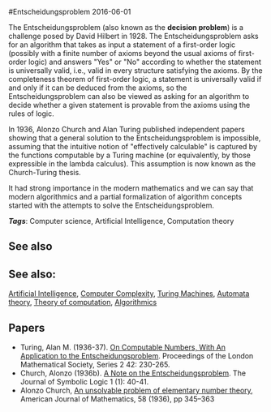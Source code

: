 
#Entscheidungsproblem
2016-06-01

The Entscheidungsproblem (also known as the **decision problem**) is a challenge posed by David Hilbert in 1928. The Entscheidungsproblem asks for an algorithm that takes as input a statement of a first-order logic (possibly with a finite number of axioms beyond the usual axioms of first-order logic) and answers "Yes" or "No" according to whether the statement is universally valid, i.e., valid in every structure satisfying the axioms. By the completeness theorem of first-order logic, a statement is universally valid if and only if it can be deduced from the axioms, so the Entscheidungsproblem can also be viewed as asking for an algorithm to decide whether a given statement is provable from the axioms using the rules of logic.

In 1936, Alonzo Church and Alan Turing published independent papers showing that a general solution to the Entscheidungsproblem is impossible, assuming that the intuitive notion of "effectively calculable" is captured by the functions computable by a Turing machine (or equivalently, by those expressible in the lambda calculus). This assumption is now known as the Church-Turing thesis.

It had strong importance in the modern mathematics and we can say that modern algorithmics and a partial formalization of algorithm concepts started with the attempts to solve the Entscheidungsproblem.

***Tags***: Computer science, Artificial Intelligence, Computation theory

## See also
## See also:
[Artificial Intelligence](/artificial_intelligence), [Computer Complexity](/computer_complexity), [Turing Machines](/turing_machines), [Automata theory](/automata_theory), [Theory of computation](/theory_of_computation), [Algorithmics](/algorithmics)
## Papers
* Turing, Alan M. (1936-37). [On Computable Numbers, With An Application to the Entscheidungsproblem](http://plms.oxfordjournals.org/content/s2-42/1/230). Proceedings of the London Mathematical Society, Series 2 42: 230-265.
* Church, Alonzo (1936b). [A Note on the Entscheidungsproblem](http://journals.cambridge.org/action/displayAbstract?fromPage=online&aid=9087208&fileId=S0022481200038664). The Journal of Symbolic Logic 1 (1): 40-41.
* Alonzo Church, [An unsolvable problem of elementary number theory](http://phil415.pbworks.com/f/Church.pdf), American Journal of Mathematics, 58 (1936), pp 345–363


